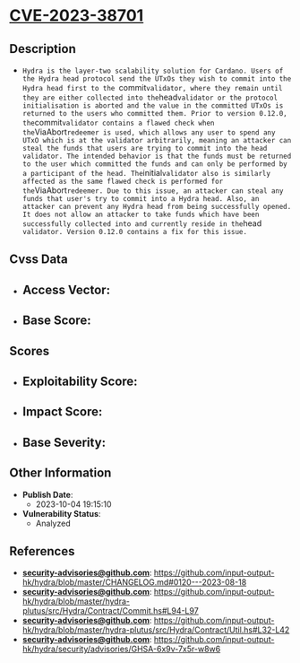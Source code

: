 
# [CVE-2023-38701](https://github.com/input-output-hk/hydra/blob/master/CHANGELOG.md#0120---2023-08-18)

## Description

- `Hydra is the layer-two scalability solution for Cardano. Users of the Hydra head protocol send the UTxOs they wish to commit into the Hydra head first to the `commit` validator, where they remain until they are either collected into the `head` validator or the protocol initialisation is aborted and the value in the committed UTxOs is returned to the users who committed them. Prior to version 0.12.0, the `commit` validator contains a flawed check when the `ViaAbort` redeemer is used, which allows any user to spend any UTxO which is at the validator arbitrarily, meaning an attacker can steal the funds that users are trying to commit into the head validator. The intended behavior is that the funds must be returned to the user which committed the funds and can only be performed by a participant of the head. The `initial` validator also is similarly affected as the same flawed check is performed for the `ViaAbort` redeemer. Due to this issue, an attacker can steal any funds that user's try to commit into a Hydra head. Also, an attacker can prevent any Hydra head from being successfully opened. It does not allow an attacker to take funds which have been successfully collected into and currently reside in the `head` validator. Version 0.12.0 contains a fix for this issue.`

## Cvss Data

- **Access Vector**:
  - 
- **Base Score**:
  - 

## Scores

- **Exploitability Score**:
  - 
- **Impact Score**:
  - 
- **Base Severity**:
  - 

## Other Information

- **Publish Date**:
  - 2023-10-04 19:15:10
- **Vulnerability Status**:
  - Analyzed

## References

- **security-advisories@github.com**: https://github.com/input-output-hk/hydra/blob/master/CHANGELOG.md#0120---2023-08-18
- **security-advisories@github.com**: https://github.com/input-output-hk/hydra/blob/master/hydra-plutus/src/Hydra/Contract/Commit.hs#L94-L97
- **security-advisories@github.com**: https://github.com/input-output-hk/hydra/blob/master/hydra-plutus/src/Hydra/Contract/Util.hs#L32-L42
- **security-advisories@github.com**: https://github.com/input-output-hk/hydra/security/advisories/GHSA-6x9v-7x5r-w8w6
